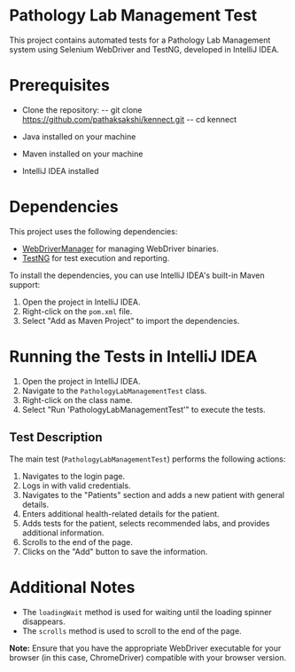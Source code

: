 # Pathology Lab Management Test

This project contains automated tests for a Pathology Lab Management system using Selenium WebDriver and TestNG, developed in IntelliJ IDEA.

# Prerequisites

- Clone the repository:
    -- git clone https://github.com/pathaksakshi/kennect.git
    -- cd kennect
  
- Java installed on your machine
- Maven installed on your machine
- IntelliJ IDEA installed

# Dependencies

This project uses the following dependencies:

- [WebDriverManager](https://github.com/bonigarcia/webdrivermanager) for managing WebDriver binaries.
- [TestNG](https://testng.org/) for test execution and reporting.

To install the dependencies, you can use IntelliJ IDEA's built-in Maven support:

1. Open the project in IntelliJ IDEA.
2. Right-click on the `pom.xml` file.
3. Select "Add as Maven Project" to import the dependencies.

# Running the Tests in IntelliJ IDEA

1. Open the project in IntelliJ IDEA.
2. Navigate to the `PathologyLabManagementTest` class.
3. Right-click on the class name.
4. Select "Run 'PathologyLabManagementTest'" to execute the tests.

## Test Description

The main test (`PathologyLabManagementTest`) performs the following actions:

1. Navigates to the login page.
2. Logs in with valid credentials.
3. Navigates to the "Patients" section and adds a new patient with general details.
4. Enters additional health-related details for the patient.
5. Adds tests for the patient, selects recommended labs, and provides additional information.
6. Scrolls to the end of the page.
7. Clicks on the "Add" button to save the information.


# Additional Notes

- The `loadingWait` method is used for waiting until the loading spinner disappears.
- The `scrolls` method is used to scroll to the end of the page.

**Note:** Ensure that you have the appropriate WebDriver executable for your browser (in this case, ChromeDriver) compatible with your browser version.

